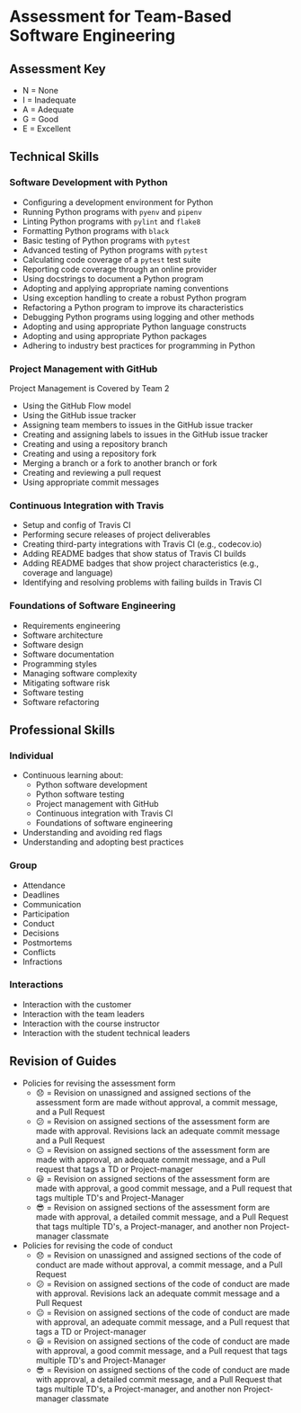 # Assessment for Team-Based Software Engineering

## Assessment Key

* N = None
* I = Inadequate
* A = Adequate
* G = Good
* E = Excellent

## Technical Skills

### Software Development with Python

* Configuring a development environment for Python
* Running Python programs with `pyenv` and `pipenv`
* Linting Python programs with `pylint` and `flake8`
* Formatting Python programs with `black`
* Basic testing of Python programs with `pytest`
* Advanced testing of Python programs with `pytest`
* Calculating code coverage of a `pytest` test suite
* Reporting code coverage through an online provider
* Using docstrings to document a Python program
* Adopting and applying appropriate naming conventions
* Using exception handling to create a robust Python program
* Refactoring a Python program to improve its characteristics
* Debugging Python programs using logging and other methods
* Adopting and using appropriate Python language constructs
* Adopting and using appropriate Python packages
* Adhering to industry best practices for programming in Python

### Project Management with GitHub

Project Management is Covered by Team 2

* Using the GitHub Flow model
* Using the GitHub issue tracker
* Assigning team members to issues in the GitHub issue tracker
* Creating and assigning labels to issues in the GitHub issue tracker
* Creating and using a repository branch
* Creating and using a repository fork
* Merging a branch or a fork to another branch or fork
* Creating and reviewing a pull request
* Using appropriate commit messages

### Continuous Integration with Travis

* Setup and config of Travis CI
* Performing secure releases of project deliverables
* Creating third-party integrations with Travis CI (e.g., codecov.io)
* Adding README badges that show status of Travis CI builds
* Adding README badges that show project characteristics (e.g., coverage and
  language)
* Identifying and resolving problems with failing builds in Travis CI

### Foundations of Software Engineering

* Requirements engineering
* Software architecture
* Software design
* Software documentation
* Programming styles
* Managing software complexity
* Mitigating software risk
* Software testing
* Software refactoring

## Professional Skills

### Individual

* Continuous learning about:
  * Python software development
  * Python software testing
  * Project management with GitHub
  * Continuous integration with Travis CI
  * Foundations of software engineering
* Understanding and avoiding red flags
* Understanding and adopting best practices

### Group

* Attendance
* Deadlines
* Communication
* Participation
* Conduct
* Decisions
* Postmortems
* Conflicts
* Infractions

### Interactions

* Interaction with the customer
* Interaction with the team leaders
* Interaction with the course instructor
* Interaction with the student technical leaders

## Revision of Guides

* Policies for revising the assessment form
  * 😞 = Revision on unassigned and assigned sections of the assessment form
      are made without approval, a commit message, and a Pull Request
  * 😕 = Revision on assigned sections of the assessment form are made with
      approval. Revisions lack an adequate commit message and a Pull Request
  * 😐 = Revision on assigned sections of the assessment form are made with
      approval, an adequate commit message, and a Pull request that tags a TD or
      Project-manager
  * 😃 = Revision on assigned sections of the assessment form are made with
      approval, a good commit message, and a Pull request that tags multiple
      TD's and Project-Manager
  * 😎 = Revision on assigned sections of the assessment form are made with
      approval, a detailed commit message, and a Pull Request that tags multiple
      TD's, a Project-manager, and another non Project-manager classmate
* Policies for revising the code of conduct
  * 😞 = Revision on unassigned and assigned sections of the code of conduct
      are made without approval, a commit message, and a Pull Request
  * 😕 = Revision on assigned sections of the code of conduct are made with
      approval. Revisions lack an adequate commit message and a Pull Request
  * 😐 = Revision on assigned sections of the code of conduct are made with
      approval, an adequate commit message, and a Pull request that tags a TD or
      Project-manager
  * 😃 = Revision on assigned sections of the code of conduct are made with
      approval, a good commit message, and a Pull request that tags multiple
      TD's and Project-Manager
  * 😎 = Revision on assigned sections of the code of conduct are made with
      approval, a detailed commit message, and a Pull Request that tags multiple
      TD's, a Project-manager, and another non Project-manager classmate
